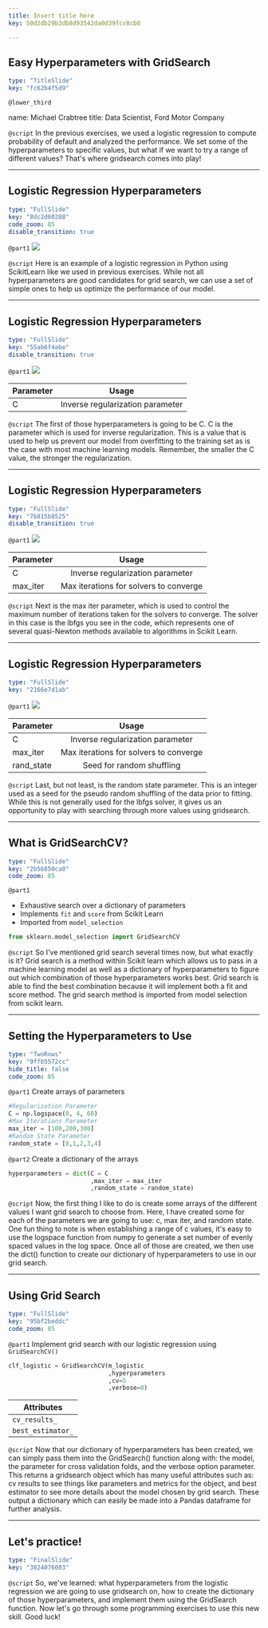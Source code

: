 ```yaml
---
title: Insert title here
key: 50d2db29b3db8d93542da0d39fcc8cb0

---
```

## Easy Hyperparameters with GridSearch

```yaml
type: "TitleSlide"
key: "fc62b4f5d9"
```

`@lower_third`

name: Michael Crabtree
title: Data Scientist, Ford Motor Company


`@script`
In the previous exercises, we used a logistic regression to compute probability of default and analyzed the performance.
We set some of the hyperparameters to specific values, but what if we want to try a range of different values?
That's where gridsearch comes into play!


---
## Logistic Regression Hyperparameters

```yaml
type: "FullSlide"
key: "8dc2d60288"
code_zoom: 85
disable_transition: true
```

`@part1`
![](https://assets.datacamp.com/production/repositories/4760/datasets/9e1b32b308b688ee903b5ff0aee5455be1c5276e/logi_reg_blank.PNG)


`@script`
Here is an example of a logistic regression in Python using ScikitLearn like we used in previous exercises.
While not all hyperparameters are good candidates for grid search, we can use a set of simple ones to help us optimize the performance of our model.


---
## Logistic Regression Hyperparameters

```yaml
type: "FullSlide"
key: "55ab6f4abe"
disable_transition: true
```

`@part1`
![](https://assets.datacamp.com/production/repositories/4760/datasets/cb137dc0a088452d41dc3f41a92199dbfb1a3be9/logi_reg_c.PNG)

| Parameter     | Usage           |
| ------------- |:-------------:|
| C             | Inverse regularization parameter|


`@script`
The first of those hyperparameters is going to be C.  C is the parameter which is used for inverse regularization.
This is a value that is used to help us prevent our model from overfitting to the training set as is the case with most machine learning models.  Remember, the smaller the C value, the stronger the regularization.


---
## Logistic Regression Hyperparameters

```yaml
type: "FullSlide"
key: "7b815b8525"
disable_transition: true
```

`@part1`
![](https://assets.datacamp.com/production/repositories/4760/datasets/dcd6fc37e3115ce7d962e56cb87900de5e3d49a9/logi_reg_maxiter.PNG)

| Parameter     | Usage           |
| ------------- |:-------------:|
| C             | Inverse regularization parameter|
| max_iter    | Max iterations for solvers to converge      |


`@script`
Next is the max iter parameter, which is used to control the maximum number of iterations taken for the solvers to converge.  The solver in this case is the lbfgs you see in the code, which represents one of several quasi-Newton methods available to algorithms in Scikit Learn.


---
## Logistic Regression Hyperparameters

```yaml
type: "FullSlide"
key: "2166e7d1ab"
```

`@part1`
![](https://assets.datacamp.com/production/repositories/4760/datasets/1dfc5741e700d7e2ba3204377426644f1f0be31b/logi_reg_randstate.PNG)

| Parameter     | Usage           |
| ------------- |:-------------:|
| C             | Inverse regularization parameter|
| max_iter    | Max iterations for solvers to converge      |
| rand_state | Seed for random shuffling      |


`@script`
Last, but not least, is the random state parameter.  This is an integer used as a seed for the pseudo random shuffling of the data prior to fitting.  While this is not generally used for the lbfgs solver, it gives us an opportunity to play with searching through more values using gridsearch.


---
## What is GridSearchCV?

```yaml
type: "FullSlide"
key: "2b56850ca0"
code_zoom: 85
```

`@part1`
- Exhaustive search over a dictionary of parameters
- Implements `fit` and `score` from Scikit Learn
- Imported from `model_selection`
```python
from sklearn.model_selection import GridSearchCV
```


`@script`
So I've mentioned grid search several times now, but what exactly is it?
Grid search is a method within Scikit learn which allows us to pass in a machine learning model as well as a dictionary of hyperparameters to figure out which combination of those hyperparameters works best.
Grid search is able to find the best combination because it will implement both a fit and score method.
The grid search method is imported from model selection from scikit learn.


---
## Setting the Hyperparameters to Use

```yaml
type: "TwoRows"
key: "9ffb5572cc"
hide_title: false
code_zoom: 85
```

`@part1`
Create arrays of parameters
```python
#Regularization Parameter
C = np.logspace(0, 4, 60)
#Max Iterations Parameter
max_iter = [100,200,300]
#Random State Parameter
random_state = [0,1,2,3,4]
```


`@part2`
Create a dictionary of the arrays
```python
hyperparameters = dict(C = C
                       ,max_iter = max_iter
                       ,random_state = random_state)
```


`@script`
Now, the first thing I like to do is create some arrays of the different values I want grid search to choose from.
Here, I have created some for each of the parameters we are going to use: c, max iter, and random state.  One fun thing to note is when establishing a range of c values, it's easy to use the logspace function from numpy to generate a set number of evenly spaced values in the log space.
Once all of those are created, we then use the dict() function to create our dictionary of hyperparameters to use in our grid search.


---
## Using Grid Search

```yaml
type: "FullSlide"
key: "95bf2beddc"
code_zoom: 85
```

`@part1`
Implement grid search with our logistic regression using `GridSearchCV()`
```python
clf_logistic = GridSearchCV(m_logistic
                            ,hyperparameters
                            ,cv=5
                            ,verbose=0)
```
| Attributes    |
| ------------- |
| `cv_results_`   |
| `best_estimator_`|


`@script`
Now that our dictionary of hyperparameters has been created, we can simply pass them into the GridSearch() function along with: the model, the parameter for cross validation folds, and the verbose option parameter.
This returns a gridsearch object which has many useful attributes such as: cv results to see things like parameters and metrics for the object, and best estimator to see more details about the model chosen by grid search.  These output a dictionary which can easily be made into a Pandas dataframe for further analysis.


---
## Let's practice!

```yaml
type: "FinalSlide"
key: "3824076083"
```

`@script`
So, we've learned: what hyperparameters from the logistic regression we are going to use gridsearch on, how to create the dictionary of those hyperparameters, and implement them using the GridSearch function.
Now let's go through some programming exercises to use this new skill.  Good luck!

